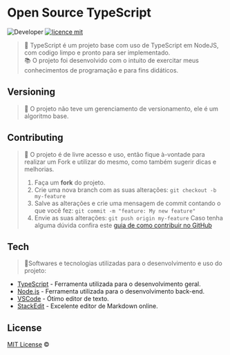 # Open Source TypeScript
![Developer](https://img.shields.io/badge/GabrielFSSantos-TypeScript-blue)
[![licence mit](https://img.shields.io/github/license/GabrielFSSantos/TypeScript)](https://github.com/GabrielFSSantos/TypeScript/blob/master/LICENSE)

> :wrench:  TypeScript é um projeto base com uso de TypeScript em NodeJS, com codigo limpo e pronto para ser implementado. <br>
> :books: O projeto foi desenvolvido com o intuito de exercitar meus conhecimentos de programação e para fins didáticos.

## Versioning
> :flags: O projeto não teve um gerenciamento de versionamento, ele é um algoritmo base.

## Contributing
> :information_desk_person: O projeto é de livre acesso e uso, então fique à-vontade para realizar um Fork e utilizar do mesmo, como também sugerir dicas e melhorias.
> 
>  1. Faça um **fork** do projeto.
> 2. Crie uma nova branch com as suas alterações: `git checkout -b my-feature`
> 3. Salve as alterações e crie uma mensagem de commit contando o que você fez: `git commit -m "feature: My new feature"`
> 4. Envie as suas alterações: `git push origin my-feature`
> Caso tenha alguma dúvida confira este [guia de como contribuir no GitHub](https://github.com/firstcontributions/first-contributions)

## Tech
> :space_invader:Softwares e tecnologias utilizadas para o desenvolvimento e uso do projeto:
>
* [TypeScript] - Ferramenta utilizada para o desenvolvimento geral.
* [Node.js] - Ferramenta utilizada para o desenvolvimento back-end.
* [VSCode] - Ótimo editor de texto.
* [StackEdit] - Excelente editor de Markdown online.

## License
[MIT License](https://github.com/GabrielFSSantos/TypeScript/blob/master/LICENSE) ©

[TypeScript]: <https://www.typescriptlang.org/>
[Node.js]: <https://nodejs.org/>
[VSCode]: <https://code.visualstudio.com/>
[StackEdit]: <https://stackedit.io/>
